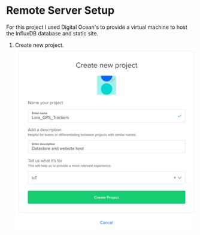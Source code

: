 # Remote Server Setup

For this project I used Digital Ocean's to provide a virtual machine to host the InfluxDB database and static site.

1. Create new project.
![Create Project](figures/create_project.PNG)
